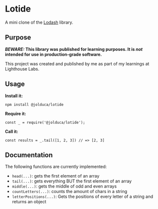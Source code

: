 # Lotide

A mini clone of the [Lodash](https://lodash.com) library.

## Purpose

**_BEWARE:_ This library was published for learning purposes. It is _not_ intended for use in production-grade software.**

This project was created and published by me as part of my learnings at Lighthouse Labs. 

## Usage

**Install it:**

`npm install @jolduca/lotide`

**Require it:**

`const _ = require('@jolduca/lotide');`

**Call it:**

`const results = _.tail([1, 2, 3]) // => [2, 3]`

## Documentation

The following functions are currently implemented:

* `head(...)`: gets the first element of an array
* `tail(...)`: gets everything BUT the first element of an array
* `middle(...)`: gets the middle of odd and even arrays
* `countLetters(...)`: counts the amount of chars in a string
* `letterPositions(...)`: Gets the positions of every letter of a string and returns an object